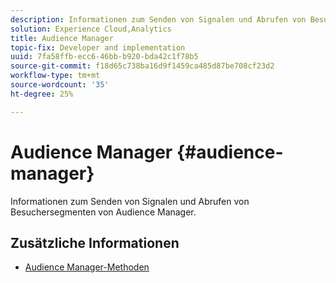 ```yaml
---
description: Informationen zum Senden von Signalen und Abrufen von Besuchersegmenten von Audience Manager.
solution: Experience Cloud,Analytics
title: Audience Manager
topic-fix: Developer and implementation
uuid: 7fa58ffb-ecc6-46bb-b920-bda42c1f78b5
source-git-commit: f18d65c738ba16d9f1459ca485d87be708cf23d2
workflow-type: tm+mt
source-wordcount: '35'
ht-degree: 25%

---
```



# Audience Manager {#audience-manager}

Informationen zum Senden von Signalen und Abrufen von Besuchersegmenten von Audience Manager.

## Zusätzliche Informationen

+ [Audience Manager-Methoden](/help/universal-windows/audiencemgmt/audience-manager-methods.md)
